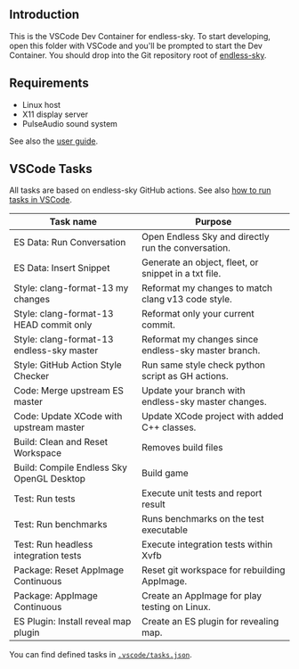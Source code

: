 Introduction
------------

This is the VSCode Dev Container for endless-sky.  To start developing, open
this folder with VSCode and you'll be prompted to start the Dev Container.  You
should drop into the Git repository root of [endless-sky][es].

Requirements
------------

- Linux host
- X11 display server
- PulseAudio sound system

See also the [user guide](../docs/userguide.md).

VSCode Tasks
------------

All tasks are based on endless-sky GitHub actions.  See also [how to run tasks
in VSCode][howto-tasks].

| Task name                                  | Purpose                                              |
| ------------------------------------------ | ---------------------------------------------------- |
| ES Data: Run Conversation                  | Open Endless Sky and directly run the conversation.  |
| ES Data: Insert Snippet                    | Generate an object, fleet, or snippet in a txt file. |
| Style: clang-format-13 my changes          | Reformat my changes to match clang v13 code style.   |
| Style: clang-format-13 HEAD commit only    | Reformat only your current commit.                   |
| Style: clang-format-13 endless-sky master  | Reformat my changes since endless-sky master branch. |
| Style: GitHub Action Style Checker         | Run same style check python script as GH actions.    |
| Code: Merge upstream ES master             | Update your branch with endless-sky master changes.  |
| Code: Update XCode with upstream master    | Update XCode project with added C++ classes.         |
| Build: Clean and Reset Workspace           | Removes build files                                  |
| Build: Compile Endless Sky OpenGL Desktop  | Build game                                           |
| Test: Run tests                            | Execute unit tests and report result                 |
| Test: Run benchmarks                       | Runs benchmarks on the test executable               |
| Test: Run headless integration tests       | Execute integration tests within Xvfb                |
| Package: Reset AppImage Continuous         | Reset git workspace for rebuilding AppImage.         |
| Package: AppImage Continuous               | Create an AppImage for play testing on Linux.        |
| ES Plugin: Install reveal map plugin       | Create an ES plugin for revealing map.               |

You can find defined tasks in [`.vscode/tasks.json`](.vscode/tasks.json).

[howto-tasks]: ../docs/how-to-run-tasks.md
[es]: https://github.com/endless-sky/endless-sky
